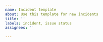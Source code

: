```yaml
---
name: Incident template
about: Use this template for new incidents
title: ''
labels: incident, issue status
assignees: ''

---
```



